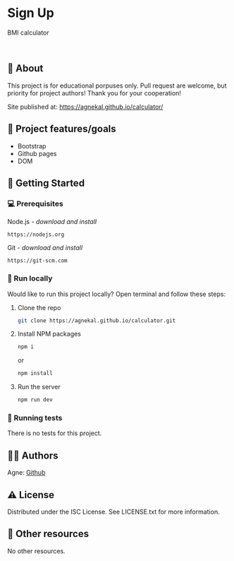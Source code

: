 # Sign Up

BMI calculator

<br>

## 🌟 About

This project is for educational porpuses only. Pull request are welcome, but priority for project authors! Thank you for your cooperation!

Site published at: https://agnekal.github.io/calculator/

## 🎯 Project features/goals

-   Bootstrap
-   Github pages
-   DOM

## 🧰 Getting Started

### 💻 Prerequisites

Node.js - _download and install_

```
https://nodejs.org
```

Git - _download and install_

```
https://git-scm.com
```

### 🏃 Run locally

Would like to run this project locally? Open terminal and follow these steps:

1. Clone the repo
    ```sh
    git clone https://agnekal.github.io/calculator.git
    ```
2. Install NPM packages
    ```sh
    npm i
    ```
    or
    ```sh
    npm install
    ```
3. Run the server
    ```sh
    npm run dev
    ```

### 🧪 Running tests

There is no tests for this project.

## 👩‍💻 Authors

Agne: [Github](https://github.com/AgneKal)

## ⚠️ License

Distributed under the ISC License. See LICENSE.txt for more information.

## 🔗 Other resources

No other resources.
